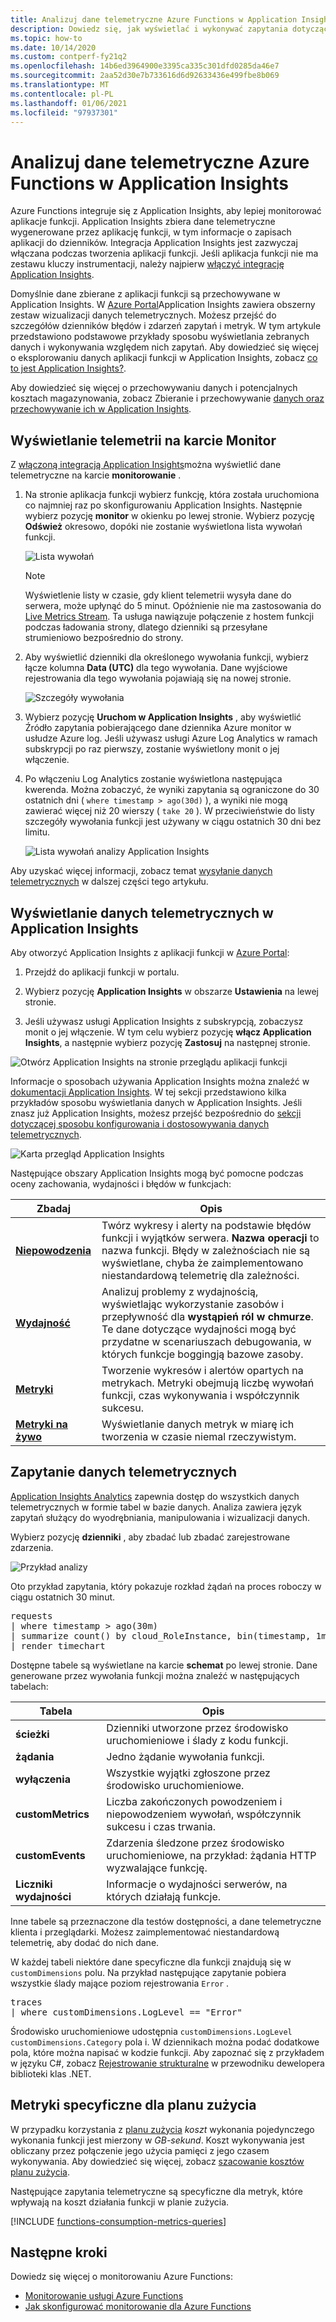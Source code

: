 ```yaml
---
title: Analizuj dane telemetryczne Azure Functions w Application Insights
description: Dowiedz się, jak wyświetlać i wykonywać zapytania dotyczące Azure Functions danych telemetrycznych zebranych przez program i przechowywanych w usłudze Azure Application Insights.
ms.topic: how-to
ms.date: 10/14/2020
ms.custom: contperf-fy21q2
ms.openlocfilehash: 14b6ed3964900e3395ca335c301dfd0285da46e7
ms.sourcegitcommit: 2aa52d30e7b733616d6d92633436e499fbe8b069
ms.translationtype: MT
ms.contentlocale: pl-PL
ms.lasthandoff: 01/06/2021
ms.locfileid: "97937301"
---
```

# <a name="analyze-azure-functions-telemetry-in-application-insights"></a>Analizuj dane telemetryczne Azure Functions w Application Insights 

Azure Functions integruje się z Application Insights, aby lepiej monitorować aplikacje funkcji. Application Insights zbiera dane telemetryczne wygenerowane przez aplikację funkcji, w tym informacje o zapisach aplikacji do dzienników. Integracja Application Insights jest zazwyczaj włączana podczas tworzenia aplikacji funkcji. Jeśli aplikacja funkcji nie ma zestawu kluczy instrumentacji, należy najpierw [włączyć integrację Application Insights](configure-monitoring.md#enable-application-insights-integration). 

Domyślnie dane zbierane z aplikacji funkcji są przechowywane w Application Insights. W [Azure Portal](https://portal.azure.com)Application Insights zawiera obszerny zestaw wizualizacji danych telemetrycznych. Możesz przejść do szczegółów dzienników błędów i zdarzeń zapytań i metryk. W tym artykule przedstawiono podstawowe przykłady sposobu wyświetlania zebranych danych i wykonywania względem nich zapytań. Aby dowiedzieć się więcej o eksplorowaniu danych aplikacji funkcji w Application Insights, zobacz [co to jest Application Insights?](../azure-monitor/app/app-insights-overview.md). 

Aby dowiedzieć się więcej o przechowywaniu danych i potencjalnych kosztach magazynowania, zobacz Zbieranie i przechowywanie [danych oraz przechowywanie ich w Application Insights](../azure-monitor/app/data-retention-privacy.md).   

## <a name="viewing-telemetry-in-monitor-tab"></a>Wyświetlanie telemetrii na karcie Monitor

Z [włączoną integracją Application Insights](configure-monitoring.md#enable-application-insights-integration)można wyświetlić dane telemetryczne na karcie **monitorowanie** .

1. Na stronie aplikacja funkcji wybierz funkcję, która została uruchomiona co najmniej raz po skonfigurowaniu Application Insights. Następnie wybierz pozycję **monitor** w okienku po lewej stronie. Wybierz pozycję **Odśwież** okresowo, dopóki nie zostanie wyświetlona lista wywołań funkcji.

   ![Lista wywołań](media/functions-monitoring/monitor-tab-ai-invocations.png)

    > [!NOTE]
    > Wyświetlenie listy w czasie, gdy klient telemetrii wysyła dane do serwera, może upłynąć do 5 minut. Opóźnienie nie ma zastosowania do [Live Metrics Stream](../azure-monitor/app/live-stream.md). Ta usługa nawiązuje połączenie z hostem funkcji podczas ładowania strony, dlatego dzienniki są przesyłane strumieniowo bezpośrednio do strony.

1. Aby wyświetlić dzienniki dla określonego wywołania funkcji, wybierz łącze kolumna **Data (UTC)** dla tego wywołania. Dane wyjściowe rejestrowania dla tego wywołania pojawiają się na nowej stronie.

   ![Szczegóły wywołania](media/functions-monitoring/invocation-details-ai.png)

1. Wybierz pozycję **Uruchom w Application Insights** , aby wyświetlić Źródło zapytania pobierającego dane dziennika Azure monitor w usłudze Azure log. Jeśli używasz usługi Azure Log Analytics w ramach subskrypcji po raz pierwszy, zostanie wyświetlony monit o jej włączenie.

1. Po włączeniu Log Analytics zostanie wyświetlona następująca kwerenda. Można zobaczyć, że wyniki zapytania są ograniczone do 30 ostatnich dni ( `where timestamp > ago(30d)` ), a wyniki nie mogą zawierać więcej niż 20 wierszy ( `take 20` ). W przeciwieństwie do listy szczegóły wywołania funkcji jest używany w ciągu ostatnich 30 dni bez limitu.

   ![Lista wywołań analizy Application Insights](media/functions-monitoring/ai-analytics-invocation-list.png)

Aby uzyskać więcej informacji, zobacz temat [wysyłanie danych telemetrycznych](#query-telemetry-data) w dalszej części tego artykułu.

## <a name="view-telemetry-in-application-insights"></a>Wyświetlanie danych telemetrycznych w Application Insights

Aby otworzyć Application Insights z aplikacji funkcji w [Azure Portal](https://portal.azure.com):

1. Przejdź do aplikacji funkcji w portalu.

1. Wybierz pozycję **Application Insights** w obszarze **Ustawienia** na lewej stronie. 

1. Jeśli używasz usługi Application Insights z subskrypcją, zobaczysz monit o jej włączenie. W tym celu wybierz pozycję **włącz Application Insights**, a następnie wybierz pozycję **Zastosuj** na następnej stronie.

![Otwórz Application Insights na stronie przeglądu aplikacji funkcji](media/functions-monitoring/ai-link.png)

Informacje o sposobach używania Application Insights można znaleźć w [dokumentacji Application Insights](/azure/application-insights/). W tej sekcji przedstawiono kilka przykładów sposobu wyświetlania danych w Application Insights. Jeśli znasz już Application Insights, możesz przejść bezpośrednio do [sekcji dotyczącej sposobu konfigurowania i dostosowywania danych telemetrycznych](configure-monitoring.md#configure-log-levels).

![Karta przegląd Application Insights](media/functions-monitoring/metrics-explorer.png)

Następujące obszary Application Insights mogą być pomocne podczas oceny zachowania, wydajności i błędów w funkcjach:

| Zbadaj | Opis |
| ---- | ----------- |
| **[Niepowodzenia](../azure-monitor/app/asp-net-exceptions.md)** |  Twórz wykresy i alerty na podstawie błędów funkcji i wyjątków serwera. **Nazwa operacji** to nazwa funkcji. Błędy w zależnościach nie są wyświetlane, chyba że zaimplementowano niestandardową telemetrię dla zależności. |
| **[Wydajność](../azure-monitor/app/performance-counters.md)** | Analizuj problemy z wydajnością, wyświetlając wykorzystanie zasobów i przepływność dla **wystąpień ról w chmurze**. Te dane dotyczące wydajności mogą być przydatne w scenariuszach debugowania, w których funkcje boggingją bazowe zasoby. |
| **[Metryki](../azure-monitor/platform/metrics-charts.md)** | Tworzenie wykresów i alertów opartych na metrykach. Metryki obejmują liczbę wywołań funkcji, czas wykonywania i współczynnik sukcesu. |
| **[Metryki na żywo](../azure-monitor/app/live-stream.md)** | Wyświetlanie danych metryk w miarę ich tworzenia w czasie niemal rzeczywistym. |

## <a name="query-telemetry-data"></a>Zapytanie danych telemetrycznych

[Application Insights Analytics](../azure-monitor/log-query/log-query-overview.md) zapewnia dostęp do wszystkich danych telemetrycznych w formie tabel w bazie danych. Analiza zawiera język zapytań służący do wyodrębniania, manipulowania i wizualizacji danych. 

Wybierz pozycję **dzienniki** , aby zbadać lub zbadać zarejestrowane zdarzenia.

![Przykład analizy](media/functions-monitoring/analytics-traces.png)

Oto przykład zapytania, który pokazuje rozkład żądań na proces roboczy w ciągu ostatnich 30 minut.

<pre>
requests
| where timestamp > ago(30m) 
| summarize count() by cloud_RoleInstance, bin(timestamp, 1m)
| render timechart
</pre>

Dostępne tabele są wyświetlane na karcie **schemat** po lewej stronie. Dane generowane przez wywołania funkcji można znaleźć w następujących tabelach:

| Tabela | Opis |
| ----- | ----------- |
| **ścieżki** | Dzienniki utworzone przez środowisko uruchomieniowe i ślady z kodu funkcji. |
| **żądania** | Jedno żądanie wywołania funkcji. |
| **wyłączenia** | Wszystkie wyjątki zgłoszone przez środowisko uruchomieniowe. |
| **customMetrics** | Liczba zakończonych powodzeniem i niepowodzeniem wywołań, współczynnik sukcesu i czas trwania. |
| **customEvents** | Zdarzenia śledzone przez środowisko uruchomieniowe, na przykład: żądania HTTP wyzwalające funkcję. |
| **Liczniki wydajności** | Informacje o wydajności serwerów, na których działają funkcje. |

Inne tabele są przeznaczone dla testów dostępności, a dane telemetryczne klienta i przeglądarki. Możesz zaimplementować niestandardową telemetrię, aby dodać do nich dane.

W każdej tabeli niektóre dane specyficzne dla funkcji znajdują się w `customDimensions` polu.  Na przykład następujące zapytanie pobiera wszystkie ślady mające poziom rejestrowania `Error` .

<pre>
traces 
| where customDimensions.LogLevel == "Error"
</pre>

Środowisko uruchomieniowe udostępnia `customDimensions.LogLevel` `customDimensions.Category` pola i. W dziennikach można podać dodatkowe pola, które można napisać w kodzie funkcji. Aby zapoznać się z przykładem w języku C#, zobacz [Rejestrowanie strukturalne](functions-dotnet-class-library.md#structured-logging) w przewodniku dewelopera biblioteki klas .NET.

## <a name="consumption-plan-specific-metrics"></a>Metryki specyficzne dla planu zużycia

W przypadku korzystania z [planu zużycia](consumption-plan.md) *koszt* wykonania pojedynczego wykonania funkcji jest mierzony w *GB-sekund*. Koszt wykonywania jest obliczany przez połączenie jego użycia pamięci z jego czasem wykonywania. Aby dowiedzieć się więcej, zobacz [szacowanie kosztów planu zużycia](functions-consumption-costs.md).

Następujące zapytania telemetryczne są specyficzne dla metryk, które wpływają na koszt działania funkcji w planie zużycia.

[!INCLUDE [functions-consumption-metrics-queries](../../includes/functions-consumption-metrics-queries.md)]

## <a name="next-steps"></a>Następne kroki

Dowiedz się więcej o monitorowaniu Azure Functions:

+ [Monitorowanie usługi Azure Functions](functions-monitoring.md)
+ [Jak skonfigurować monitorowanie dla Azure Functions](configure-monitoring.md)

